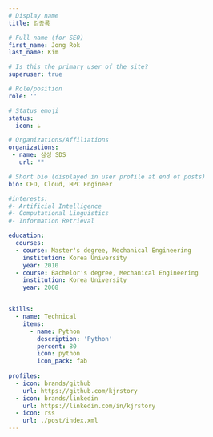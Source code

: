 ```yaml
---
# Display name
title: 김종록

# Full name (for SEO)
first_name: Jong Rok
last_name: Kim

# Is this the primary user of the site?
superuser: true

# Role/position
role: ''

# Status emoji
status:
  icon: ☕️

# Organizations/Affiliations
organizations:
 - name: 삼성 SDS
   url: ""

# Short bio (displayed in user profile at end of posts)
bio: CFD, Cloud, HPC Engineer

#interests:
#- Artificial Intelligence
#- Computational Linguistics
#- Information Retrieval

education:
  courses:
  - course: Master's degree, Mechanical Engineering
    institution: Korea University
    year: 2010
  - course: Bachelor's degree, Mechanical Engineering
    institution: Korea University
    year: 2008


skills:
  - name: Technical
    items:
      - name: Python
        description: 'Python'
        percent: 80
        icon: python
        icon_pack: fab
  
profiles:
  - icon: brands/github
    url: https://github.com/kjrstory
  - icon: brands/linkedin
    url: https://linkedin.com/in/kjrstory
  - icon: rss
    url: ./post/index.xml
---
```


